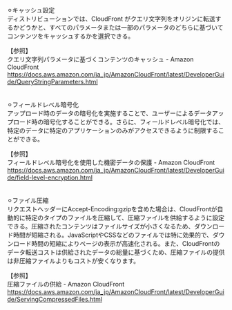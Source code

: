 ⚪︎キャッシュ設定</br>
ディストリビューションでは、CloudFront がクエリ文字列をオリジンに転送するかどうかと、すべてのパラメータまたは一部のパラメータのどちらに基づいてコンテンツをキャッシュするかを選択できる。

【参照】</br>
クエリ文字列パラメータに基づくコンテンツのキャッシュ - Amazon CloudFront</br>
https://docs.aws.amazon.com/ja_jp/AmazonCloudFront/latest/DeveloperGuide/QueryStringParameters.html</br>
</br></br>
⚪︎フィールドレベル暗号化</br>
アップロード時のデータの暗号化を実施することで、ユーザーによるデータアップロード時の暗号化することができる。さらに、フィールドレベル暗号化では、特定のデータに特定のアプリケーションのみがアクセスできるように制限することができる。

【参照】</br>
フィールドレベル暗号化を使用した機密データの保護 - Amazon CloudFront</br>
https://docs.aws.amazon.com/ja_jp/AmazonCloudFront/latest/DeveloperGuide/field-level-encryption.html</br>
</br></br>
⚪︎ファイル圧縮</br>
リクエストヘッダーにAccept-Encoding:gzipを含めた場合は、CloudFrontが自動的に特定のタイプのファイルを圧縮して、圧縮ファイルを供給するように設定できる。圧縮されたコンテンツはファイルサイズが小さくなるため、ダウンロード時間が短縮される。JavaScriptやCSSなどのファイルでは特に効果的で、ダウンロード時間の短縮によりページの表示が高速化される。また、CloudFrontのデータ転送コストは供給されたデータの総量に基づくため、圧縮ファイルの提供は非圧縮ファイルよりもコストが安くなります。

【参照】</br>
圧縮ファイルの供給 - Amazon CloudFront</br>
https://docs.aws.amazon.com/ja_jp/AmazonCloudFront/latest/DeveloperGuide/ServingCompressedFiles.html
